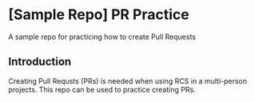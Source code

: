 # [Sample Repo] PR Practice
A sample repo for practicing how to create Pull Requests

## Introduction
Creating Pull Requsts (PRs) is needed when using RCS in a multi-person projects.
This repo can be used to practice creating PRs.

